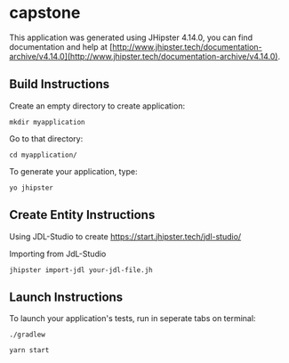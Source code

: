 # capstone
This application was generated using JHipster 4.14.0, you can find documentation and help at [http://www.jhipster.tech/documentation-archive/v4.14.0](http://www.jhipster.tech/documentation-archive/v4.14.0).

## Build Instructions

Create an empty directory to create application:

    mkdir myapplication

Go to that directory:

    cd myapplication/

To generate your application, type:

    yo jhipster

## Create Entity Instructions

Using JDL-Studio to create 
https://start.jhipster.tech/jdl-studio/

Importing from JdL-Studio

    jhipster import-jdl your-jdl-file.jh


## Launch Instructions
To launch your application's tests, run in seperate tabs on terminal:

    ./gradlew 

    yarn start
    

